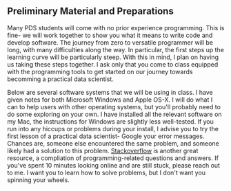 Preliminary Material and Preparations
-------------------------------------

Many PDS students will come with no prior experience programming. This is fine- we
will work together to show you what it means to write code and develop software. The
journey from zero to versatile programmer will be long, with many difficulties along
the way. In particular, the first steps up the learning curve will be particularly
steep. With this in mind, I plan on having us taking these steps together. I ask
only that you come to class equipped with the programming tools to get started
on our journey towards becomming a practical data scientist. 

Below are several software systems that we will be using in class. I have given
notes for both Microsoft Windows and Apple OS-X. I will do what I can to help
users with other operating systems, but you'll probably need to do some exploring
on your own. I have installed all the relevant software on my Mac, the instructions
for Windows are slightly less well-tested. If you run into any hiccups or problems
during your install, I advise you to try the first lesson of a practical data
scientist- Google your error messages. Chances are, someone else encountered the 
same problem, and someone likely had a solution to this problem. [Stackoverflow](stackoverflow.com)
is another great resource, a compliation of programming-related questions and answers.
If you've spent 10 minutes looking online and are still stuck, please reach out to me.
I want you to learn how to solve problems, but I don't want you spinning your 
wheels. 

